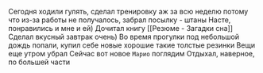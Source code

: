 Сегодня ходили гулять, сделал тренировку аж за всю неделю потому что из-за работы не получалось, забрал посылку - штаны Насте, понравились и мне и ей)
Дочитал книгу [[Резюме - Загадки сна]]
Сделал вкусный завтрак очень)
Во время прогулки под небольшой дождь попали, купил себе новые хорошие такие толстые резинки 
Вещи еще утром убрал
Сейчас вот новое `Марио` поглядим 
Отдыхал, наверное, по большей части 